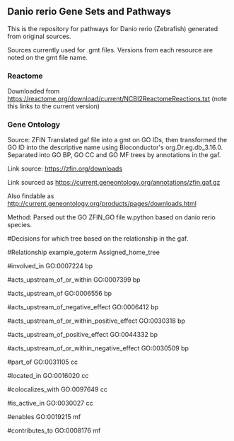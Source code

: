 ## Danio rerio Gene Sets and Pathways

This is the repository for pathways for Danio rerio (Zebrafish) generated from original sources. 

Sources currently used for .gmt files. Versions from each resource are noted on the gmt file name.

### Reactome
Downloaded from https://reactome.org/download/current/NCBI2ReactomeReactions.txt
(note this links to the current version)

### Gene Ontology
Source: ZFIN
Translated gaf file into a gmt on GO IDs, then transformed the GO ID into the descriptive name using Bioconductor's org.Dr.eg.db_3.16.0. 
Separated into GO BP, GO CC and GO MF trees by annotations in the gaf.

Link source: https://zfin.org/downloads

Link sourced as https://current.geneontology.org/annotations/zfin.gaf.gz

Also findable as http://current.geneontology.org/products/pages/downloads.html

Method: Parsed out the GO ZFIN_GO file w.python based on danio rerio species.

#Decisions for which tree based on the relationship in the gaf.

#Relationship example_goterm  Assigned_home_tree

#involved_in  GO:0007224  bp

#acts_upstream_of_or_within	GO:0007399	bp

#acts_upstream_of	GO:0006556	bp

#acts_upstream_of_negative_effect	GO:0006412	bp

#acts_upstream_of_or_within_positive_effect	GO:0030318	bp

#acts_upstream_of_positive_effect	GO:0044332	bp

#acts_upstream_of_or_within_negative_effect	GO:0030509	bp

#part_of	GO:0031105	cc

#located_in	GO:0016020	cc

#colocalizes_with	GO:0097649	cc

#is_active_in	GO:0030027	cc

#enables	GO:0019215	mf

#contributes_to	GO:0008176	mf



